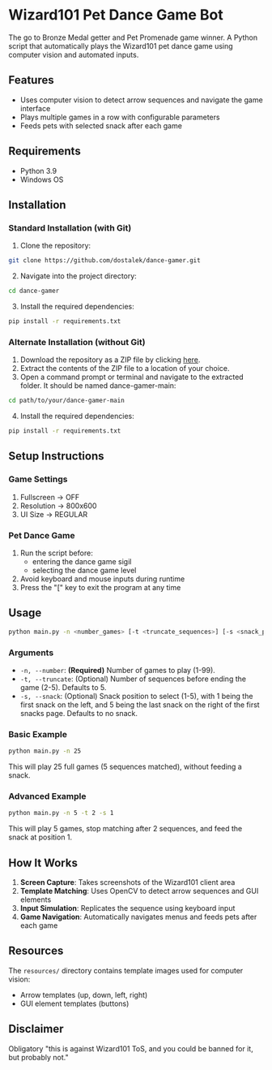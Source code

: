 # Wizard101 Pet Dance Game Bot

The go to Bronze Medal getter and Pet Promenade game winner. A Python script that automatically plays the Wizard101 pet dance game using computer vision and automated inputs.

## Features

- Uses computer vision to detect arrow sequences and navigate the game interface
- Plays multiple games in a row with configurable parameters
- Feeds pets with selected snack after each game

## Requirements

- Python 3.9
- Windows OS

## Installation

### Standard Installation (with Git)

1. Clone the repository:

```bash
git clone https://github.com/dostalek/dance-gamer.git
```

2. Navigate into the project directory:

```bash
cd dance-gamer
```

3. Install the required dependencies:

```bash
pip install -r requirements.txt
```

### Alternate Installation (without Git)

1. Download the repository as a ZIP file by clicking [here](https://github.com/dostalek/dance-gamer/archive/refs/heads/main.zip).
2. Extract the contents of the ZIP file to a location of your choice.
3. Open a command prompt or terminal and navigate to the extracted folder. It should be named dance-gamer-main:

```bash
cd path/to/your/dance-gamer-main
```

4. Install the required dependencies:

```bash
pip install -r requirements.txt
```

## Setup Instructions

### Game Settings

1. Fullscreen -> OFF
2. Resolution -> 800x600
3. UI Size -> REGULAR

### Pet Dance Game

1. Run the script before:
   - entering the dance game sigil
   - selecting the dance game level
2. Avoid keyboard and mouse inputs during runtime
3. Press the "[" key to exit the program at any time

## Usage

```bash
python main.py -n <number_games> [-t <truncate_sequences>] [-s <snack_position>]
```

### Arguments

- `-n, --number`: **(Required)** Number of games to play (1-99).
- `-t, --truncate`: (Optional) Number of sequences before ending the game (2-5). Defaults to 5.
- `-s, --snack`: (Optional) Snack position to select (1-5), with 1 being the first snack on the left, and 5 being the last snack on the right of the first snacks page. Defaults to no snack.

### Basic Example

```bash
python main.py -n 25
```

This will play 25 full games (5 sequences matched), without feeding a snack.

### Advanced Example

```bash
python main.py -n 5 -t 2 -s 1
```

This will play 5 games, stop matching after 2 sequences, and feed the snack at position 1.

## How It Works

1. **Screen Capture**: Takes screenshots of the Wizard101 client area
2. **Template Matching**: Uses OpenCV to detect arrow sequences and GUI elements
3. **Input Simulation**: Replicates the sequence using keyboard input
4. **Game Navigation**: Automatically navigates menus and feeds pets after each game

## Resources

The `resources/` directory contains template images used for computer vision:

- Arrow templates (up, down, left, right)
- GUI element templates (buttons)

## Disclaimer

Obligatory "this is against Wizard101 ToS, and you could be banned for it, but probably not."
